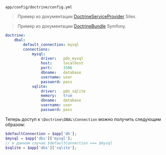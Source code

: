 `app/config/doctrine/config.yml`

> Пример из документации [DoctrineServiceProvider](http://silex.sensiolabs.org/doc/providers/doctrine.html) Silex.

> Пример из документации [DoctrineBundle](http://symfony.com/doc/current/reference/configuration/doctrine.html) Symfony.

```yaml
doctrine:
    dbal:
        default_connection: mysql
        connections:
            mysql:
                driver:   pdo_mysql
                host:     localhost
                port:     3306
                dbname:   database
                username: user
                password: pass
            sqlite:
                driver:   pdo_sqlite
                memory:   true
                dbname:   database
                username: user
                password: pass
```

Теперь доступ к `\Doctrine\DBAL\Connection` можно получить следующим образом:

```php
$defaultConnection = $app['db'];
$mysql = $app['dbs']['mysql'];
// в данном случае $defaultConnection === $mysql
$sqlite = $app['dbs']['sqlite'];
```
